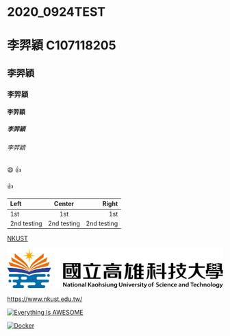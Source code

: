 # 2020_0924TEST

# 李羿穎 C107118205
## 李羿穎
### 李羿穎
#### 李羿穎
##### 李羿穎
###### 李羿穎

:smile:
:+1:

:+1:

|Left | Center | Right|
|:----|:------:|-----:|
|1st  |  1st   |   1st|
|2nd testing | 2nd testing | 2nd testing|

[NKUST](https://www.nkust.edu.tw/)

![NKUST](NKUST.png "NKUST")

<https://www.nkust.edu.tw/>

[![Everything Is AWESOME](https://img.youtube.com/vi/StTqXEQ2l-Y/0.jpg)](https://www.youtube.com/watch?v=StTqXEQ2l-Y "Everything Is AWESOME")

[![Docker](https://img.youtube.com/vi/sSm2dRarhPo/0.jpg)](https://www.youtube.com/watch?v=sSm2dRarhPo "Docker")
